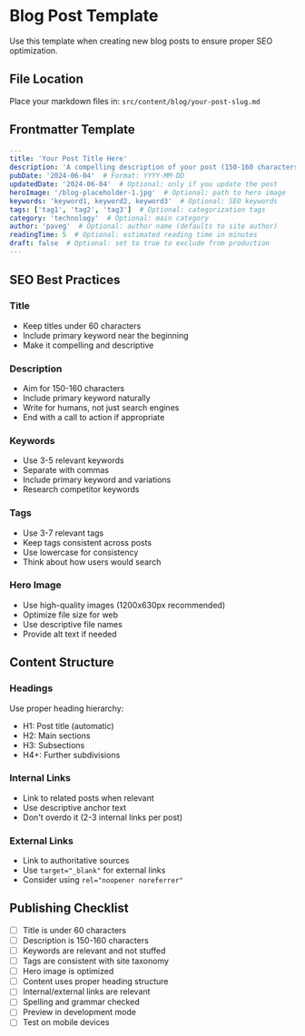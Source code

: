 # Blog Post Template

Use this template when creating new blog posts to ensure proper SEO optimization.

## File Location
Place your markdown files in: `src/content/blog/your-post-slug.md`

## Frontmatter Template

```yaml
---
title: 'Your Post Title Here'
description: 'A compelling description of your post (150-160 characters for optimal SEO)'
pubDate: '2024-06-04'  # Format: YYYY-MM-DD
updatedDate: '2024-06-04'  # Optional: only if you update the post
heroImage: '/blog-placeholder-1.jpg'  # Optional: path to hero image
keywords: 'keyword1, keyword2, keyword3'  # Optional: SEO keywords
tags: ['tag1', 'tag2', 'tag3']  # Optional: categorization tags
category: 'technology'  # Optional: main category
author: 'paveg'  # Optional: author name (defaults to site author)
readingTime: 5  # Optional: estimated reading time in minutes
draft: false  # Optional: set to true to exclude from production
---
```

## SEO Best Practices

### Title
- Keep titles under 60 characters
- Include primary keyword near the beginning
- Make it compelling and descriptive

### Description
- Aim for 150-160 characters
- Include primary keyword naturally
- Write for humans, not just search engines
- End with a call to action if appropriate

### Keywords
- Use 3-5 relevant keywords
- Separate with commas
- Include primary keyword and variations
- Research competitor keywords

### Tags
- Use 3-7 relevant tags
- Keep tags consistent across posts
- Use lowercase for consistency
- Think about how users would search

### Hero Image
- Use high-quality images (1200x630px recommended)
- Optimize file size for web
- Use descriptive file names
- Provide alt text if needed

## Content Structure

### Headings
Use proper heading hierarchy:
- H1: Post title (automatic)
- H2: Main sections
- H3: Subsections
- H4+: Further subdivisions

### Internal Links
- Link to related posts when relevant
- Use descriptive anchor text
- Don't overdo it (2-3 internal links per post)

### External Links
- Link to authoritative sources
- Use `target="_blank"` for external links
- Consider using `rel="noopener noreferrer"`

## Publishing Checklist

- [ ] Title is under 60 characters
- [ ] Description is 150-160 characters
- [ ] Keywords are relevant and not stuffed
- [ ] Tags are consistent with site taxonomy
- [ ] Hero image is optimized
- [ ] Content uses proper heading structure
- [ ] Internal/external links are relevant
- [ ] Spelling and grammar checked
- [ ] Preview in development mode
- [ ] Test on mobile devices